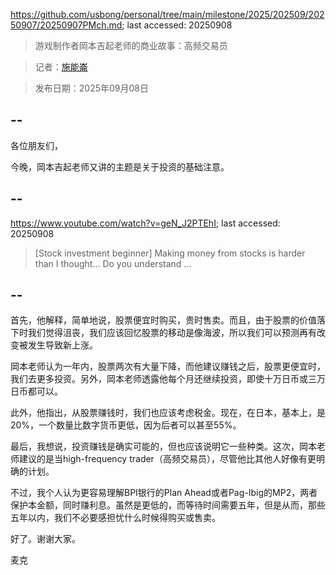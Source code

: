 https://github.com/usbong/personal/tree/main/milestone/2025/202509/20250907/20250907PMch.md; last accessed: 20250908

> 游戏制作者岡本吉起老师的商业故事：高频交易员
 
> 记者：[施能崙](https://www.linkedin.com/in/michaelsyson/)

> 发布日期：2025年09月08日

## --

各位朋友们，

今晚，岡本吉起老师又讲的主题是关于投资的基础注意。

## --

https://www.youtube.com/watch?v=geN_J2PTEhI; last accessed: 20250908

> [Stock investment beginner] Making money from stocks is harder than I thought… Do you understand ...

## --

首先，他解释，简单地说，股票便宜时购买，贵时售卖。而且，由于股票的价值落下时我们觉得沮丧，我们应该回忆股票的移动是像海波，所以我们可以预测再有改变被发生导致新上涨。

岡本老师认为一年内，股票两次有大量下降，而他建议赚钱之后，股票更便宜时，我们去更多投资。另外，岡本老师透露他每个月还继续投资，即使十万日币或三万日币都可以。

此外，他指出，从股票赚钱时，我们也应该考虑税金。现在，在日本，基本上，是20%，一个数量比数字货币更低，因为后者可以甚至55%。

最后，我想说，投资赚钱是确实可能的，但也应该说明它一些种类。这次，岡本老师建议的是当high-frequency trader（高频交易员），尽管他比其他人好像有更明确的计划。

不过，我个人认为更容易理解BPI银行的Plan Ahead或者Pag-Ibig的MP2，两者保护本金额，同时赚利息。虽然是更低的，而等待时间需要五年，但是从而，那些五年以内，我们不必要感担忧什么时候得购买或售卖。

好了。谢谢大家。

麦克